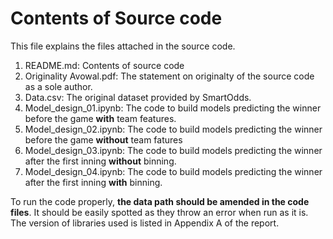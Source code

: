 # Contents of Source code

This file explains the files attached in the source code.

1. README.md: Contents of source code
2. Originality Avowal.pdf: The statement on originalty of the source code as a sole author.
3. Data.csv: The original dataset provided by SmartOdds.
4. Model_design_01.ipynb: The code to build models predicting the winner before the game **with** team features.
5. Model_design_02.ipynb: The code to build models predicting the winner before the game **without** team fatures
6. Model_design_03.ipynb: The code to build models predicting the winner after the first inning **without** binning.
7. Model_design_04.ipynb: The code to build models predicting the winner after the first inning **with** binning.

To run the code properly, **the data path should be amended in the code files**. It should be easily spotted as they throw an error when run as it is. The version of libraries used is listed in Appendix A of the report.
